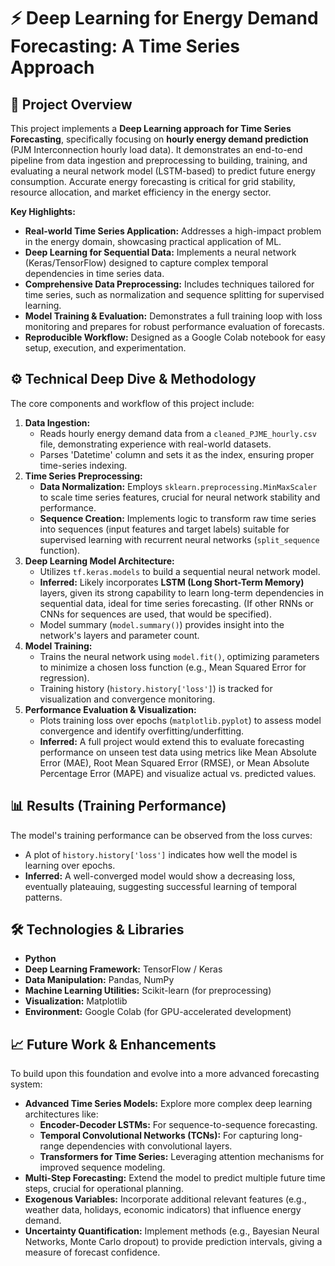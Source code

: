 # ⚡ Deep Learning for Energy Demand Forecasting: A Time Series Approach

## 🌟 Project Overview

This project implements a **Deep Learning approach for Time Series Forecasting**, specifically focusing on **hourly energy demand prediction** (PJM Interconnection hourly load data). It demonstrates an end-to-end pipeline from data ingestion and preprocessing to building, training, and evaluating a neural network model (LSTM-based) to predict future energy consumption. Accurate energy forecasting is critical for grid stability, resource allocation, and market efficiency in the energy sector.

**Key Highlights:**

* **Real-world Time Series Application:** Addresses a high-impact problem in the energy domain, showcasing practical application of ML.
* **Deep Learning for Sequential Data:** Implements a neural network (Keras/TensorFlow) designed to capture complex temporal dependencies in time series data.
* **Comprehensive Data Preprocessing:** Includes techniques tailored for time series, such as normalization and sequence splitting for supervised learning.
* **Model Training & Evaluation:** Demonstrates a full training loop with loss monitoring and prepares for robust performance evaluation of forecasts.
* **Reproducible Workflow:** Designed as a Google Colab notebook for easy setup, execution, and experimentation.


## ⚙️ Technical Deep Dive & Methodology

The core components and workflow of this project include:

1.  **Data Ingestion:**
    * Reads hourly energy demand data from a `cleaned_PJME_hourly.csv` file, demonstrating experience with real-world datasets.
    * Parses 'Datetime' column and sets it as the index, ensuring proper time-series indexing.
2.  **Time Series Preprocessing:**
    * **Data Normalization:** Employs `sklearn.preprocessing.MinMaxScaler` to scale time series features, crucial for neural network stability and performance.
    * **Sequence Creation:** Implements logic to transform raw time series into sequences (input features and target labels) suitable for supervised learning with recurrent neural networks (`split_sequence` function).
3.  **Deep Learning Model Architecture:**
    * Utilizes `tf.keras.models` to build a sequential neural network model.
    * **Inferred:** Likely incorporates **LSTM (Long Short-Term Memory)** layers, given its strong capability to learn long-term dependencies in sequential data, ideal for time series forecasting. (If other RNNs or CNNs for sequences are used, that would be specified).
    * Model summary (`model.summary()`) provides insight into the network's layers and parameter count.
4.  **Model Training:**
    * Trains the neural network using `model.fit()`, optimizing parameters to minimize a chosen loss function (e.g., Mean Squared Error for regression).
    * Training history (`history.history['loss']`) is tracked for visualization and convergence monitoring.
5.  **Performance Evaluation & Visualization:**
    * Plots training loss over epochs (`matplotlib.pyplot`) to assess model convergence and identify overfitting/underfitting.
    * **Inferred:** A full project would extend this to evaluate forecasting performance on unseen test data using metrics like Mean Absolute Error (MAE), Root Mean Squared Error (RMSE), or Mean Absolute Percentage Error (MAPE) and visualize actual vs. predicted values.

## 📊 Results (Training Performance)

The model's training performance can be observed from the loss curves:

* A plot of `history.history['loss']` indicates how well the model is learning over epochs.
* **Inferred:** A well-converged model would show a decreasing loss, eventually plateauing, suggesting successful learning of temporal patterns.

## 🛠️ Technologies & Libraries

* **Python**
* **Deep Learning Framework:** TensorFlow / Keras
* **Data Manipulation:** Pandas, NumPy
* **Machine Learning Utilities:** Scikit-learn (for preprocessing)
* **Visualization:** Matplotlib
* **Environment:** Google Colab (for GPU-accelerated development)

## 📈 Future Work & Enhancements

To build upon this foundation and evolve into a more advanced forecasting system:

* **Advanced Time Series Models:** Explore more complex deep learning architectures like:
    * **Encoder-Decoder LSTMs:** For sequence-to-sequence forecasting.
    * **Temporal Convolutional Networks (TCNs):** For capturing long-range dependencies with convolutional layers.
    * **Transformers for Time Series:** Leveraging attention mechanisms for improved sequence modeling.
* **Multi-Step Forecasting:** Extend the model to predict multiple future time steps, crucial for operational planning.
* **Exogenous Variables:** Incorporate additional relevant features (e.g., weather data, holidays, economic indicators) that influence energy demand.
* **Uncertainty Quantification:** Implement methods (e.g., Bayesian Neural Networks, Monte Carlo dropout) to provide prediction intervals, giving a measure of forecast confidence.
